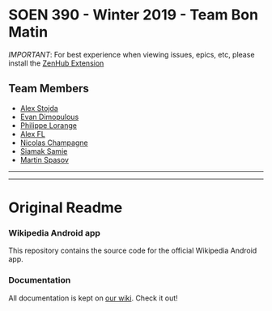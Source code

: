 # SOEN 390 - Winter 2019 - Team Bon Matin
*IMPORTANT*: For best experience when viewing issues, epics, etc, please install the [ZenHub Extension](https://www.zenhub.com/)

## Team Members
- [Alex Stojda](http://gitub.com/alexstojda)
- [Evan Dimopulous](http://gitub.com/EvanDime)
- [Philippe Lorange](http://gitub.com/philippelorange)
- [Alex FL](http://gitub.com/cyberunner23)
- [Nicolas Champagne](http://gitub.com/NicoChampagne)
- [Siamak Samie](http://gitub.com/SiamakSamie)
- [Martin Spasov](http://gitub.com/martinspasov)

---
---

# Original Readme

### Wikipedia Android app

This repository contains the source code for the official Wikipedia Android app.

### Documentation

All documentation is kept on [our wiki](https://www.mediawiki.org/wiki/Wikimedia_Apps/Team/Wikipedia_Android_app_hacking). Check it out!
